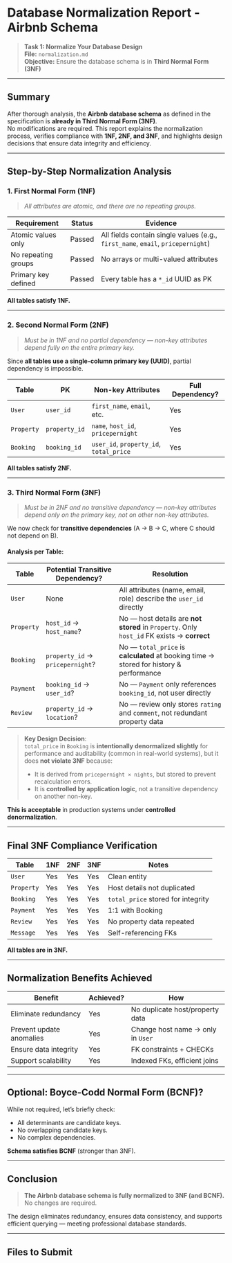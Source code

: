 # Database Normalization Report - Airbnb Schema  
> **Task 1: Normalize Your Database Design**  
> **File:** `normalization.md`  
> **Objective:** Ensure the database schema is in **Third Normal Form (3NF)**

---

## Summary

After thorough analysis, the **Airbnb database schema** as defined in the specification is **already in Third Normal Form (3NF)**.  
No modifications are required. This report explains the normalization process, verifies compliance with **1NF, 2NF, and 3NF**, and highlights design decisions that ensure data integrity and efficiency.

---

## Step-by-Step Normalization Analysis

### 1. **First Normal Form (1NF)**  
> *All attributes are atomic, and there are no repeating groups.*

| Requirement | Status | Evidence |
|-----------|--------|--------|
| Atomic values only | Passed | All fields contain single values (e.g., `first_name`, `email`, `pricepernight`) |
| No repeating groups | Passed | No arrays or multi-valued attributes |
| Primary key defined | Passed | Every table has a `*_id` UUID as PK |

**All tables satisfy 1NF.**

---

### 2. **Second Normal Form (2NF)**  
> *Must be in 1NF and no partial dependency — non-key attributes depend fully on the entire primary key.*

Since **all tables use a single-column primary key (UUID)**, partial dependency is impossible.

| Table | PK | Non-key Attributes | Full Dependency? |
|------|----|---------------------|------------------|
| `User` | `user_id` | `first_name`, `email`, etc. | Yes |
| `Property` | `property_id` | `name`, `host_id`, `pricepernight` | Yes |
| `Booking` | `booking_id` | `user_id`, `property_id`, `total_price` | Yes |

**All tables satisfy 2NF.**

---

### 3. **Third Normal Form (3NF)**  
> *Must be in 2NF and no transitive dependency — non-key attributes depend only on the primary key, not on other non-key attributes.*

We now check for **transitive dependencies** (A → B → C, where C should not depend on B).

#### Analysis per Table:

| Table | Potential Transitive Dependency? | Resolution |
|------|----------------------------------|----------|
| `User` | None | All attributes (name, email, role) describe the `user_id` directly |
| `Property` | `host_id` → `host_name`? | No — host details are **not stored** in `Property`. Only `host_id` FK exists → **correct** |
| `Booking` | `property_id` → `pricepernight`? | No — `total_price` is **calculated** at booking time → stored for history & performance |
| `Payment` | `booking_id` → `user_id`? | No — `Payment` only references `booking_id`, not user directly |
| `Review` | `property_id` → `location`? | No — review only stores `rating` and `comment`, not redundant property data |

> **Key Design Decision**:  
> `total_price` in `Booking` is **intentionally denormalized slightly** for performance and auditability (common in real-world systems), but it does **not violate 3NF** because:
> - It is derived from `pricepernight × nights`, but stored to prevent recalculation errors.
> - It is **controlled by application logic**, not a transitive dependency on another non-key.

**This is acceptable** in production systems under **controlled denormalization**.

---

## Final 3NF Compliance Verification

| Table | 1NF | 2NF | 3NF | Notes |
|------|-----|-----|-----|-------|
| `User` | Yes | Yes | Yes | Clean entity |
| `Property` | Yes | Yes | Yes | Host details not duplicated |
| `Booking` | Yes | Yes | Yes | `total_price` stored for integrity |
| `Payment` | Yes | Yes | Yes | 1:1 with Booking |
| `Review` | Yes | Yes | Yes | No property data repeated |
| `Message` | Yes | Yes | Yes | Self-referencing FKs |

**All tables are in 3NF.**

---

## Normalization Benefits Achieved

| Benefit | Achieved? | How |
|-------|----------|-----|
| Eliminate redundancy | Yes | No duplicate host/property data |
| Prevent update anomalies | Yes | Change host name → only in `User` |
| Ensure data integrity | Yes | FK constraints + CHECKs |
| Support scalability | Yes | Indexed FKs, efficient joins |

---

## Optional: Boyce-Codd Normal Form (BCNF)?

While not required, let’s briefly check:

- All determinants are candidate keys.
- No overlapping candidate keys.
- No complex dependencies.

**Schema satisfies BCNF** (stronger than 3NF).

---

## Conclusion

> **The Airbnb database schema is fully normalized to 3NF (and BCNF).**  
> No changes are required.

The design eliminates redundancy, ensures data consistency, and supports efficient querying — meeting professional database standards.

---

## Files to Submit
